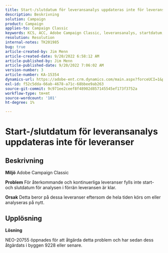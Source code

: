 ```yaml
---
title: Start-/slutdatum för leveransanalys uppdateras inte för leveranser
description: Beskrivning
solution: Campaign
product: Campaign
applies-to: Campaign Classic
keywords: KCS, ACC, Adobe Campaign Classic, leveransanalys, startdatum, slutdatum, uppdateras inte korrekt, återkommande leveranser, kontinuerliga leveranser, NEO-20755
resolution: Resolution
internal-notes: TK201985
bug: true
article-created-by: Jim Menn
article-created-date: 9/20/2022 6:58:12 AM
article-published-by: Jim Menn
article-published-date: 9/20/2022 7:06:02 AM
version-number: 3
article-number: KA-15354
dynamics-url: https://adobe-ent.crm.dynamics.com/main.aspx?forceUCI=1&pagetype=entityrecord&etn=knowledgearticle&id=cc2bdd93-b138-ed11-9db1-0022480866ad
exl-id: f52c5dda-66ab-4678-a71c-68bbee9ab263
source-git-commit: 9c971ee2ceef8f48902d857145545ef173f3752a
workflow-type: tm+mt
source-wordcount: '101'
ht-degree: 1%

---
```


# Start-/slutdatum för leveransanalys uppdateras inte för leveranser

## Beskrivning


<b>Miljö</b>
Adobe Campaign Classic

<b>Problem</b>
För återkommande och kontinuerliga leveranser fylls inte start- och slutdatum för analysen i förrän leveransen är klar.

<b>Orsak</b>
Detta beror på dessa leveranser eftersom de hela tiden körs om eller analyseras på nytt.


## Upplösning


<b>Lösning</b>

NEO-20755 öppnades för att åtgärda detta problem och har sedan dess åtgärdats i byggen 9228 eller senare.
